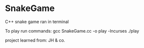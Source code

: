 # SnakeGame
C++ snake game ran in terminal

To play run commands:
gcc SnakeGame.cc -o play -lncurses
./play

project learned from: JH & co.
